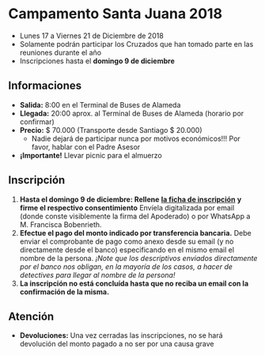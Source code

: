 # Campamento Santa Juana 2018

* Lunes 17 a Viernes 21 de Diciembre de 2018
* Solamente podrán participar los Cruzados que han tomado parte en las reuniones durante el año
* Inscripciones hasta el **domingo 9 de diciembre**

## Informaciones

* **Salida:** 8:00 en el Terminal de Buses de Alameda
* **Llegada:** 20:00 aprox. al Terminal de Buses de Alameda \(horario por confirmar\)
* **Precio:** $ 70.000 \(Transporte desde Santiago $ 20.000\)
  * Nadie dejará de participar nunca por motivos económicos!!! Por favor, hablar con el Padre Asesor
* **¡Importante!** Llevar picnic para el almuerzo

## Inscripción

1. **Hasta el domingo 9 de diciembre: Rellene** [**la ficha de inscripción**](http://pentecostes.info/campamento_cruzados_2018.pdf) **y firme el respectivo consentimiento**  Envíela digitalizada por email \(donde conste visiblemente la firma del Apoderado\) o por WhatsApp a M. Francisca Bobenrieth.
2. **Efectue el pago del monto indicado por transferencia bancaria.** Debe enviar el comprobante de pago como anexo desde su email \(y no directamente desde el banco\) especificando en el mismo email el nombre de la persona. _¡Note que los descriptivos enviados directamente por el banco nos obligan, en la mayoría de los casos, a hacer de detectives para llegar al nombre de la persona!_
3. **La inscripción no está concluída hasta que no reciba un email con la confirmación de la misma.**

## Atención

* **Devoluciones:** Una vez cerradas las inscripciones, no se hará devolución del monto pagado a no ser por una causa grave

